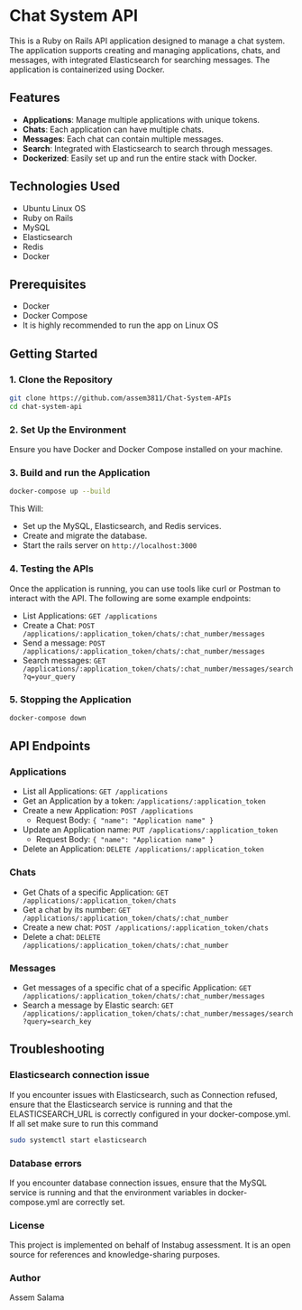 # Chat System API

This is a Ruby on Rails API application designed to manage a chat system. The application supports creating and managing applications, chats, and messages, with integrated Elasticsearch for searching messages. The application is containerized using Docker.

## Features

- **Applications**: Manage multiple applications with unique tokens.
- **Chats**: Each application can have multiple chats.
- **Messages**: Each chat can contain multiple messages.
- **Search**: Integrated with Elasticsearch to search through messages.
- **Dockerized**: Easily set up and run the entire stack with Docker.

## Technologies Used
- Ubuntu Linux OS
- Ruby on Rails
- MySQL
- Elasticsearch
- Redis
- Docker

## Prerequisites

- Docker
- Docker Compose
- It is highly recommended to run the app on Linux OS

## Getting Started

### 1. Clone the Repository

```bash
git clone https://github.com/assem3811/Chat-System-APIs
cd chat-system-api
```
### 2. Set Up the Environment
Ensure you have Docker and Docker Compose installed on your machine.

### 3. Build and run the Application
```bash
docker-compose up --build
```
This Will:
- Set up the MySQL, Elasticsearch, and Redis services.
- Create and migrate the database.
- Start the rails server on `http://localhost:3000`

### 4. Testing the APIs
Once the application is running, you can use tools like curl or Postman to interact with the API. The following are some example endpoints:
- List Applications: `GET /applications`
- Create a Chat: `POST /applications/:application_token/chats/:chat_number/messages`
- Send a message: `POST /applications/:application_token/chats/:chat_number/messages`
- Search messages: `GET /applications/:application_token/chats/:chat_number/messages/search?q=your_query`

### 5. Stopping the Application
```bash
docker-compose down
```
## API Endpoints
### Applications
- List all Applications: `GET /applications`
- Get an Application by a token: `/applications/:application_token`
- Create a new Application: `POST /applications`
  - Request Body: `{ "name": "Application name" }`
- Update an Application name: `PUT /applications/:application_token`
  - Request Body: `{ "name": "Application name" }`
- Delete an Application: `DELETE /applications/:application_token`

### Chats
- Get Chats of a specific Application: `GET /applications/:application_token/chats`
- Get a chat by its number: `GET /applications/:application_token/chats/:chat_number`
- Create a new chat: `POST /applications/:application_token/chats`
- Delete a chat: `DELETE /applications/:application_token/chats/:chat_number`

### Messages
- Get messages of a specific chat of a specific Application: `GET /applications/:application_token/chats/:chat_number/messages`
- Search a message by Elastic search: `GET /applications/:application_token/chats/:chat_number/messages/search?query=search_key`

## Troubleshooting
### Elasticsearch connection issue
If you encounter issues with Elasticsearch, such as Connection refused, ensure that the Elasticsearch service is running and that the ELASTICSEARCH_URL is correctly configured in your docker-compose.yml. If all set make sure to run this command
```bash
sudo systemctl start elasticsearch
```

### Database errors
If you encounter database connection issues, ensure that the MySQL service is running and that the environment variables in docker-compose.yml are correctly set.

### License
This project is implemented on behalf of Instabug assessment. It is an open source for references and knowledge-sharing purposes.

### Author
Assem Salama
